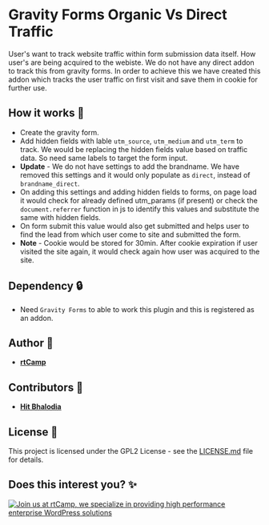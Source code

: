 # Gravity Forms Organic Vs Direct Traffic

User's want to track website traffic within form submission data itself. How user's are being acquired to the webiste. We do not have any direct addon to track this from gravity forms. In order to achieve this we have created this addon which tracks the user traffic on first visit and save them in cookie for further use.

## How it works :truck:
- Create the gravity form.
- Add hidden fields with lable `utm_source`, `utm_medium` and `utm_term` to track. We would be replacing the hidden fields value based on traffic data. So need same labels to target the form input.
- **Update** - We do not have settings to add the brandname. We have removed this settings and it would only populate as `direct`, instead of `brandname_direct`.
- On adding this settings and adding hidden fields to forms, on page load it would check for already defined utm_params (if present) or check the `document.referrer` function in js to identify this values and substitute the same with hidden fields.
- On form submit this value would also get submitted and helps user to find the lead from which user come to site and submitted the form.
- **Note** - Cookie would be stored for 30min. After cookie expiration if user visited the site again, it would check again how user was acquired to the site.

## Dependency :lock:
- Need `Gravity Forms` to able to work this plugin and this is registered as an addon.

## Author :construction_worker:

* **[rtCamp](https://rtcamp.com)**

## Contributors :bust_in_silhouette:

* **[Hit Bhalodia](https://github.com/hbhalodia)**

## License :page_with_curl:

This project is licensed under the GPL2 License - see the [LICENSE.md](LICENSE.md) file for details.

## Does this interest you? :sparkles:

<a href="https://rtcamp.com/"><img src="https://rtcamp.com/wp-content/uploads/sites/2/2019/04/github-banner@2x.png" alt="Join us at rtCamp, we specialize in providing high performance enterprise WordPress solutions"></a>
